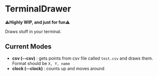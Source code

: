 
# TerminalDrawer

**⚠️Highly WIP, and just for fun⚠️**

Draws stuff in your terminal.

## Current Modes
- **csv (--csv)** : gets points from csv file called `test.csv` and draws them. Format should be `X, Y, name`
- **clock (--clock)** : counts up and moves around
